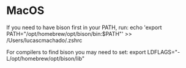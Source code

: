 # MacOS
If you need to have bison first in your PATH, run:
  echo 'export PATH="/opt/homebrew/opt/bison/bin:$PATH"' >> /Users/lucascmachado/.zshrc

For compilers to find bison you may need to set:
  export LDFLAGS="-L/opt/homebrew/opt/bison/lib"
